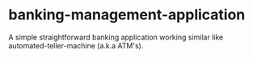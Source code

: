 # banking-management-application
A simple straightforward banking application working similar like automated-teller-machine (a.k.a ATM's).
